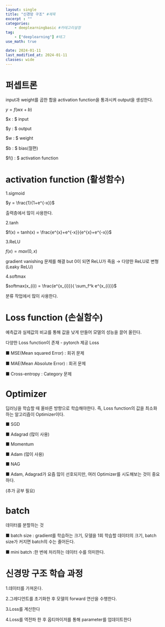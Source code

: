 ```yaml
---
layout: single
title: "신경망 구조" #제목
excerpt : ""
categories: 
    - deeplearningbasic #카테고리설정
tag: 
    - ["deeplearning"] #테그
use_math: true

date: 2024-01-11
last_modified_at: 2024-01-11
classes: wide    
---
```



# 퍼셉트론



input과 weight를 곱한 합을 activation function을 통과시켜 output을 생성한다.

$y=f(wx+b)$



$x : $ input

$y : $ output

$w : $ weight

$b : $  bias(절편)

$f() : $  activation function


# activation function (활성함수)



1.sigmoid

$y = \frac{1}{1+e^{-x}}$



출력층에서 많이 사용한다.



2.tanh

$f(x) = tanh(x) = \frac{e^{x}+e^{-x}}{e^{x}+e^{-x}}$



3.ReLU

$f(x) = max(0,x)$



gradient vanishing 문제를 해결 but 0이 되면 ReLU가 죽음 → 다양한 ReLU로 변형(Leaky ReLU)



4.softmax

$softmax(x_{i}) = \frac{e^{x_{i}}}{ \sum_f^k e^{x_{i}}}$



분류 작업에서 많이 사용한다.



# Loss function (손실함수)



예측값과 실제값의 비교를 통해 값을 낮게 만들어 모델의 성능을 끌어 올린다.



다양한 Loss function이 존재 - pytorch 제공 Loss

■ MSE(Mean squared Error) : 회귀 문제

■ MAE(Mean Absolute Error) : 회귀 문제

■ Cross-entropy : Category 문제


# Optimizer 



딥러닝을 학습할 때 올바른 방향으로 학습해야한다. 즉, Loss function의 값을 최소화 하는 알고리즘이 Optimizer이다.



■ SGD

■ Adagrad (많이 사용)

■ Momentum

■ Adam (많이 사용)

■ NAG

■ Adam, Adagrad가 요즘 많이 선호되지만, 여러 Optimizer를 시도해보는 것이 중요하다.

(추가 공부 필요)



# batch



데이터를 분할하는 것



■ batch size : gradient를 학습하는 크기, 모델을 1회 학습할 데이터의 크기, batch size가 커지면 batch의 수는 줄어든다.

■ mini batch :한 번에 처리하는 데이터 수를 의미한다.


# 신경망 구조 학습 과정



1.데이터를 가져온다.

2.그레디언트를 초기화한 후 모델의 forward 연산을 수행한다.

3.Loss를 계산한다

4.Loss를 역전파 한 후 옵티마이저를 통해 parameter를 업데이트한다
